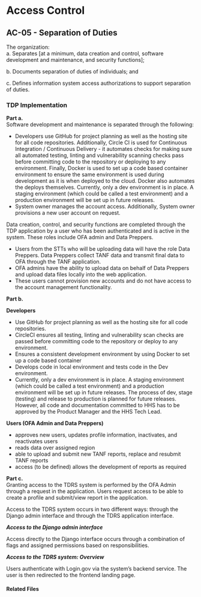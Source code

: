 # Access Control
## AC-05 - Separation of Duties

The organization:  
a. Separates [at a minimum, data creation and control, software development and maintenance, and security functions];

b. Documents separation of duties of individuals; and 

c. Defines information system access authorizations to support separation of duties.

### TDP Implementation

**Part a.**  
Software development and maintenance is separated through the following:
* Developers use GitHub for project planning as well as the hosting site for all code repositories.  Additionally, Circle CI is used for Continuous Integration / Continuous Delivery - it automates checks for making sure all automated testing, linting and vulnerability scanning checks pass before committing code to the repository or deploying to any environment.  Finally, Docker is used to set up a code based container environment to ensure the same environment is used during development as it is when deployed to the cloud.  Docker also automates the deploys themselves.  Currently, only a dev environment is in place. A staging environment (which could be called a test environment) and a production environment will be set up in future releases.
* System owner manages the account access. Additionally, System owner provisions a new user account on request.

Data creation, control, and security functions are completed through the TDP application by a user who has been authenticated and is active in the system. These roles include OFA admin and Data Preppers. 
* Users from the STTs who will be uploading data will have the role Data Preppers.  Data Preppers collect TANF data and transmit final data to OFA through the TANF application.
* OFA admins have the ability to upload data on behalf of Data Preppers and upload data files locally into the web application. 
* These users cannot provision new accounts and do not have access to the account management functionality.

**Part b.**  

**Developers**  
  - Use GitHub for project planning as well as the hosting site for all code repositories.  
  - CircleCI ensures all testing, linting and vulnerability scan checks are passed before committing code to the repository or deploy to any environment.  
  - Ensures a consistent development environment by using Docker to set up a code based container 
  - Develops code in local environment and tests code in the Dev environment.
  - Currently, only a dev environment is in place. A staging environment (which could be called a test environment) and a production environment will be set up in future releases.  The process of dev, stage (testing) and release to production is planned for future releases.  However, all code and documentation committed to HHS has to be approved by the Product Manager and the HHS Tech Lead.  

**Users (OFA Admin and Data Preppers)**
  - approves new users, updates profile information, inactivates, and reactivates users
  - reads data over assigned region
  - able to upload and submit new TANF reports, replace and resubmit TANF reports  
  - access (to be defined) allows the development of reports as required

**Part c.**   
Granting access to the TDRS system is performed by the OFA Admin through a request in the application.  Users request access to be able to create a profile and submit/view report in the application.

Access to the TDRS system occurs in two different ways: through the Django admin interface and through the TDRS application interface.  

***Access to the Django admin interface***  

Access directly to the Django interface occurs through a combination of flags and assigned permissions based on responsibilities.  

***Access to the TDRS system: Overview***  

Users authenticate with Login.gov via the system’s backend service. The user is then redirected to the frontend landing page.


#### Related Files

